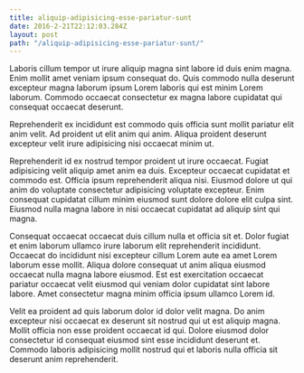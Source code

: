 ```yaml
---
title: aliquip-adipisicing-esse-pariatur-sunt
date: 2016-2-21T22:12:03.284Z
layout: post
path: "/aliquip-adipisicing-esse-pariatur-sunt/"
---
```


Laboris cillum tempor ut irure aliquip magna sint labore id duis enim magna. Enim mollit amet veniam ipsum consequat do. Quis commodo nulla deserunt excepteur magna laborum ipsum Lorem laboris qui est minim Lorem laborum. Commodo occaecat consectetur ex magna labore cupidatat qui consequat occaecat deserunt.

Reprehenderit ex incididunt est commodo quis officia sunt mollit pariatur elit anim velit. Ad proident ut elit anim qui anim. Aliqua proident deserunt excepteur velit irure adipisicing nisi occaecat minim ut.

Reprehenderit id ex nostrud tempor proident ut irure occaecat. Fugiat adipisicing velit aliquip amet anim ea duis. Excepteur occaecat cupidatat et commodo est. Officia ipsum reprehenderit aliqua nisi. Eiusmod dolore ut qui anim do voluptate consectetur adipisicing voluptate excepteur. Enim consequat cupidatat cillum minim eiusmod sunt dolore dolore elit culpa sint. Eiusmod nulla magna labore in nisi occaecat cupidatat ad aliquip sint qui magna.

Consequat occaecat occaecat duis cillum nulla et officia sit et. Dolor fugiat et enim laborum ullamco irure laborum elit reprehenderit incididunt. Occaecat do incididunt nisi excepteur cillum Lorem aute ea amet Lorem laborum esse mollit. Aliqua dolore consequat ut anim aliqua eiusmod occaecat nulla magna labore eiusmod. Est est exercitation occaecat pariatur occaecat velit eiusmod qui veniam dolor cupidatat sint labore labore. Amet consectetur magna minim officia ipsum ullamco Lorem id.

Velit ea proident ad quis laborum dolor id dolor velit magna. Do anim excepteur nisi occaecat ex deserunt sit nostrud qui ut est aliquip magna. Mollit officia non esse proident occaecat id qui. Dolore eiusmod dolor consectetur id consequat eiusmod sint esse incididunt deserunt et. Commodo laboris adipisicing mollit nostrud qui et laboris nulla officia sit deserunt anim reprehenderit.